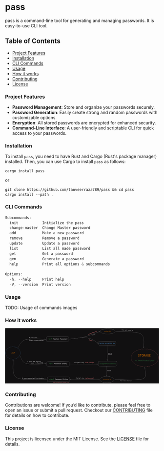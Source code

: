 # pass

pass is a command-line tool for generating and managing passwords. It is easy-to-use CLI tool.

## Table of Contents

- [Project Features](#project-features)
- [Installation](#installation)
- [CLI Commands](#cli-commands)
- [Usage](#usage)
- [How it works](#how-it-works)
- [Contributing](#contributing)
- [License](#license)

### Project Features

- **Password Management**: Store and organize your passwords securely.
- **Password Generation**: Easily create strong and random passwords with customizable options.
- **Encryption**: All stored passwords are encrypted for enhanced security.
- **Command-Line Interface**: A user-friendly and scriptable CLI for quick access to your passwords.

### Installation

To install `pass`, you need to have Rust and Cargo (Rust's package manager) installed. Then, you can use Cargo to install `pass` as follows:

```shell
cargo install pass
```

or

```shell
git clone https://github.com/tanveerraza789/pass && cd pass
cargo install --path .
```

### CLI Commands

```rust
Subcommands:
  init           Initialize the pass
  change-master  Change Master password
  add            Make a new password
  remove         Remove a password
  update         Update a password
  list           List all made password
  get            Get a password
  gen            Generate a password
  help           Print all options & subcommands

Options:
  -h, --help     Print help
  -V, --version  Print version
```

### Usage

TODO: Usage of commands images

### How it works

![storage of passwords](./docs/pass_store.png)

### Contributing

Contributions are welcome! If you’d like to contribute, please feel free to open an issue or submit a pull request. Checkout our [CONTRIBUTING](./CONTRIBUTING.md) file for details on how to contribute.

### License

This project is licensed under the MIT License. See the [LICENSE](https://github.com/tanveerraza789/pass/blob/main/LICENSE) file for details.
